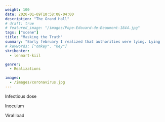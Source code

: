 ```yaml
---
weight: 100
date: 2020-01-09T10:58:08-04:00
description: "The Grand Hall"
# draft: true
# featured_image: "/images/Pope-Edouard-de-Beaumont-1844.jpg"
tags: ["scene"]
title: "Masking the Truth"
summary: "Early february I realized that authorities were lying. Lying about something very important."
# keywords: ["omkey", "key"]
skribenter:
  - lennart-kiil

genrer:
  - Realizations

images:
  - /images/coronavirus.jpg
---
```


Infectious dose

Inoculum



Viral load
